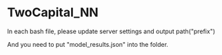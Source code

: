 # TwoCapital_NN


In each bash file, please update server settings and output path("prefix")

And you need to put "model_results.json" into the folder.